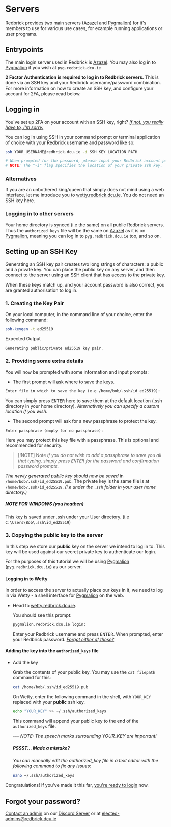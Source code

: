 # Servers

Redbrick provides two main servers ([Azazel](../hosts/azazel.md) and [Pygmalion](../hosts/pygmalion.md)) for it's members to use for various use cases, for example running applications or user programs.

## Entrypoints

The main login server used in Redbrick is [Azazel](../hosts/azazel.md). You may also log in to [Pygmalion](../hosts/pygmalion.md) if you wish at `pyg.redbrick.dcu.ie` 

**2 Factor Authentication is required to log in to Redbrick servers.** This is done via an SSH key and your Redbrick username/password combination. For more information on how to create an SSH key, and configure your account for 2FA, please read below.

## Logging in

You've set up 2FA on your account with an SSH key, right? [_If not, you really have to, I'm sorry._](#setting-up-an-ssh-key)

You can log in using SSH in your command prompt or terminal application of choice with your Redbrick username and password like so:

```bash
ssh YOUR_USERNAME@redbrick.dcu.ie -i SSH_KEY_LOCATION_PATH

# When prompted for the password, please input your Redbrick account password.
# NOTE: The "-i" flag specifies the location of your private ssh key.
```

### Alternatives

If you are an unbothered king/queen that simply does not mind using a web interface, let me introduce you to [wetty.redbrick.dcu.ie](https://wetty.redbrick.dcu.ie/). You do not need an SSH key here.

### Logging in to other servers

Your home directory is synced (i.e the same) on all public Redbrick servers. Thus the `authorized_keys` file will be the same on [Azazel](../hosts/azazel.md) as it is on [Pygmalion](../hosts/pygmalion.md), meaning you can log in to `pyg.redbrick.dcu.ie` too, and so on.


## Setting up an SSH Key

Generating an SSH key pair creates two long strings of characters: a public and a private key. You can place the public key on any server, and then connect to the server using an SSH client that has access to the private key.

When these keys match up, and your account password is also correct, you are granted authorisation to log in.

### 1. Creating the Key Pair

On your local computer, in the command line of your choice, enter the following command:
```bash
ssh-keygen -t ed25519
```
Expected Output
```
Generating public/private ed25519 key pair.
```

### 2. Providing some extra details
You will now be prompted with some information and input prompts:

- The first prompt will ask where to save the keys.
```
Enter file in which to save the key (e.g /home/bob/.ssh/id_ed25519):
```
You can simply press <kbd>ENTER</kbd> here to save them at the default location (.ssh directory in your home directory). *Alternatively you can specify a custom location if you wish.*

- The second prompt will ask for a new passphrase to protect the key.
```
Enter passphrase (empty for no passphrase):
```
Here you may protect this key file with a passphrase. This is optional and recommended for security.

> [!NOTE] Note
> *If you do not wish to add a passphrase to save you all that typing, simply press <kbd>ENTER</kbd> for the password and confirmation password prompts.*

*The newly generated public key should now be saved* in `/home/bob/.ssh/id_ed25519.pub`. The private key is the same file is at `/home/bob/.ssh/id_ed25519`. *(i.e under the `.ssh` folder in your user home directory.)*

##### NOTE FOR WINDOWS (you heathen)
This key is saved under .ssh under your User directory. (i.e `C:\Users\Bob\.ssh\id_ed25519`)

### 3. Copying the public key to the server

In this step we store our **public** key on the server we intend to log in to. This key will be used against our secret private key to authenticate our login. 

For the purposes of this tutorial we will be using [Pygmalion](../hosts/pygmalion.md) (`pyg.redbrick.dcu.ie`) as our server.

#### Logging in to Wetty

In order to access the server to actually place our keys in it, we need to log in via Wetty - a shell interface for [Pygmalion](../hosts/pygmalion.md) on the web.

- Head to <a href="https://wetty.redbrick.dcu.ie/" target="_blank">wetty.redbrick.dcu.ie</a>.

    You should see this prompt:
    ```
    pygmalion.redbrick.dcu.ie login:
    ```
    Enter your Redbrick username and press <kbd>ENTER</kbd>. When prompted, enter your Redbrick password. [*Forgot either of these?*](#forgot-your-password)

#### Adding the key into the `authorized_keys` file

- Add the key

    Grab the contents of your public key. You may use the `cat filepath` command for this:
    ```bash
    cat /home/bob/.ssh/id_ed25519.pub
    ```

    On Wetty, enter the following command in the shell, with `YOUR_KEY` replaced with your **public** ssh key.
    
    ```bash
    echo "YOUR_KEY" >> ~/.ssh/authorized_keys
    ```
    This command will append your public key to the end of the `authorized_keys` file.

    --- *NOTE: The speech marks surrounding YOUR_KEY are important!*

    ##### *PSSST... Made a mistake?*

    *You can manually edit the authorized_key file in a text editor with the following command to fix any issues:*

    ```bash
    nano ~/.ssh/authorized_keys
    ```

Congratulations! If you've made it this far, [you're ready to login](#logging-in) now. 

## Forgot your password?

[Contact an admin](../contact.md) on our [Discord Server](https://discord.gg/3D8kTX9auY) or at [elected-admins@redbrick.dcu.ie](mailto:elected-admins@redbrick.dcu.ie)

